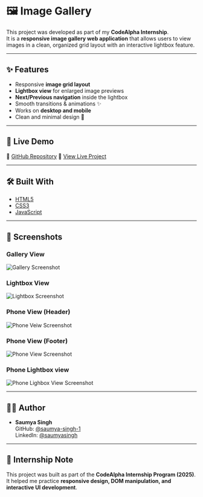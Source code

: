 # 🖼️ Image Gallery

This project was developed as part of my **CodeAlpha Internship**.  
It is a **responsive image gallery web application** that allows users to view images in a clean, organized grid layout with an interactive lightbox feature.

---

## ✨ Features

- Responsive **image grid layout**
- **Lightbox view** for enlarged image previews
- **Next/Previous navigation** inside the lightbox
- Smooth transitions & animations ✨
- Works on **desktop and mobile**
- Clean and minimal design 🎨

---

## 🚀 Live Demo
  
🔗 [GitHub Repository](https://github.com/saumya-singh-1/ImageGallery)
🔗 [View Live Project](https://saumya-singh-1.github.io/ImageGallery_CodeAlpha/)

---

## 🛠️ Built With

- [HTML5](https://developer.mozilla.org/en-US/docs/Web/HTML)  
- [CSS3](https://developer.mozilla.org/en-US/docs/Web/CSS)  
- [JavaScript](https://developer.mozilla.org/en-US/docs/Web/JavaScript)  

---

## 📸 Screenshots

### Gallery View  
![Gallery Screenshot](./screenshots/ss-1.jpg)

### Lightbox View  
![Lightbox Screenshot](./screenshots/ss-2.jpg)

### Phone View (Header)
![Phone Veiw Screenshot](./screenshots/ss-3.jpg)

### Phone View (Footer)
![Phone View Screenshot](./screenshots/ss-4.jpg)

### Phone Lightbox view
![Phone Lighbox View Screenshot](./screenshots/ss-5.jpg)

---

## 👨‍💻 Author

- **Saumya Singh**  
  GitHub: [@saumya-singh-1](https://github.com/saumya-singh-1)  
  LinkedIn: [@saumyasingh](https://www.linkedin.com/in/saumya-singh-0256b5378/)  

---

## 🎯 Internship Note

This project was built as part of the **CodeAlpha Internship Program (2025)**.  
It helped me practice **responsive design, DOM manipulation, and interactive UI development**.  
